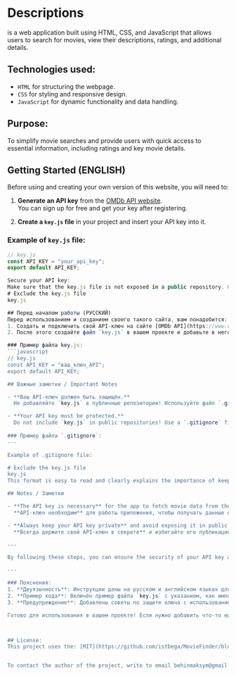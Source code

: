 # Descriptions 
is a web application built using HTML, CSS, and JavaScript that allows users to search for movies, view their descriptions, ratings, and additional details.

## Technologies used:
*  `HTML` for structuring the webpage.
*  `CSS` for styling and responsive design.
*  `JavaScript` for dynamic functionality and data handling.

## Purpose:
To simplify movie searches and provide users with quick access to essential information, including ratings and key movie details.

## Getting Started (ENGLISH)

Before using and creating your own version of this website, you will need to:

1. **Generate an API key** from the [OMDb API website](https://www.omdbapi.com/).  
   You can sign up for free and get your key after registering.
   
2. **Create a `key.js` file** in your project and insert your API key into it.  

### Example of `key.js` file:
```javascript
// key.js
const API_KEY = "your_api_key";
export default API_KEY;

Secure your API key:
Make sure that the key.js file is not exposed in a public repository. Use .gitignore to exclude it from version control.
# Exclude the key.js file
key.js

## Перед началом работы (РУССКИЙ)
Перед использованием и созданием своего такого сайта, вам понадобится:
1. Создать и подключить свой API-ключ на сайте [OMDb API](https://www.omdbapi.com/).
2. После этого создайте файл `key.js` в вашем проекте и добавьте в него ваш API-ключ.

### Пример файла key.js:
```javascript
// key.js
const API_KEY = "ваш_ключ_API";
export default API_KEY;

## Важные заметки / Important Notes

- **Ваш API-ключ должен быть защищён.**  
  Не добавляйте `key.js` в публичные репозитории! Используйте файл `.gitignore` для исключения этого файла из контроля версий.

- **Your API key must be protected.**  
  Do not include `key.js` in public repositories! Use a `.gitignore` file to exclude it from version control.
  
### Пример файла `.gitignore`:
---

Example of .gitignore file:

# Exclude the key.js file
key.js
This format is easy to read and clearly explains the importance of keeping the API key secure, both in Russian and English.

## Notes / Заметки

- **The API key is necessary** for the app to fetch movie data from the OMDb database.  
  **API-ключ необходим** для работы приложения, чтобы получать данные о фильмах из базы OMDb.

- **Always keep your API key private** and avoid exposing it in public repositories.  
  **Всегда держите свой API-ключ в секрете** и избегайте его публикации в открытых репозиториях.

---

By following these steps, you can ensure the security of your API key and prevent any unauthorized access to the data.

---

### Пояснения:
1. **Двуязычность**: Инструкции даны на русском и английском языках для удобства пользователей.
2. **Пример кода**: Включён пример файла `key.js` с указанием, как импортировать API-ключ.
3. **Предупреждение**: Добавлены советы по защите ключа с использованием `.gitignore`.

Готово для использования в вашем проекте! Если нужно добавить что-то ещё, дайте знать.



## License:
This project uses the: [MIT](https://github.com/istbega/MovieFinder/blob/main/LICENSE)


To contact the author of the project, write to email behinmaksym@gmail.com
